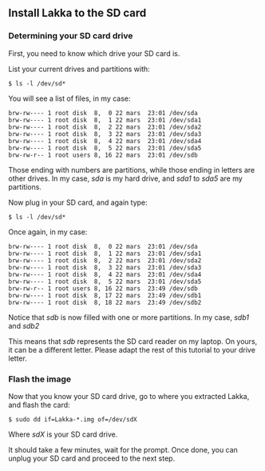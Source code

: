 ## Install Lakka to the SD card

### Determining your SD card drive

First, you need to know which drive your SD card is.

List your current drives and partitions with:

    $ ls -l /dev/sd*

You will see a list of files, in my case:

    brw-rw---- 1 root disk  8,  0 22 mars  23:01 /dev/sda
    brw-rw---- 1 root disk  8,  1 22 mars  23:01 /dev/sda1
    brw-rw---- 1 root disk  8,  2 22 mars  23:01 /dev/sda2
    brw-rw---- 1 root disk  8,  3 22 mars  23:01 /dev/sda3
    brw-rw---- 1 root disk  8,  4 22 mars  23:01 /dev/sda4
    brw-rw---- 1 root disk  8,  5 22 mars  23:01 /dev/sda5
    brw-rw-r-- 1 root users 8, 16 22 mars  23:01 /dev/sdb

Those ending with numbers are partitions, while those ending in letters are other drives. In my case, _sda_ is my hard drive, and _sda1_ to _sda5_ are my partitions.

Now plug in your SD card, and again type:

    $ ls -l /dev/sd*

Once again, in my case:

    brw-rw---- 1 root disk  8,  0 22 mars  23:01 /dev/sda
    brw-rw---- 1 root disk  8,  1 22 mars  23:01 /dev/sda1
    brw-rw---- 1 root disk  8,  2 22 mars  23:01 /dev/sda2
    brw-rw---- 1 root disk  8,  3 22 mars  23:01 /dev/sda3
    brw-rw---- 1 root disk  8,  4 22 mars  23:01 /dev/sda4
    brw-rw---- 1 root disk  8,  5 22 mars  23:01 /dev/sda5
    brw-rw-r-- 1 root users 8, 16 22 mars  23:49 /dev/sdb
    brw-rw---- 1 root disk  8, 17 22 mars  23:49 /dev/sdb1
    brw-rw---- 1 root disk  8, 18 22 mars  23:49 /dev/sdb2

Notice that _sdb_ is now filled with one or more partitions. In my case, _sdb1_ and _sdb2_

This means that _sdb_ represents the SD card reader on my laptop. On yours, it can be a different letter. Please adapt the rest of this tutorial to your drive letter.

### Flash the image

Now that you know your SD card drive, go to where you extracted Lakka, and flash the card:

    $ sudo dd if=Lakka-*.img of=/dev/sdX

Where _sdX_ is your SD card drive.

It should take a few minutes, wait for the prompt. Once done, you can unplug your SD card and proceed to the next step.

